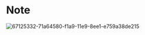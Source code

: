 # Note

![67125332-71a64580-f1a9-11e9-8ee1-e759a38de215](https://github.com/PINTO0309/PINTO_model_zoo/assets/33194443/75f61ef4-5e66-4e3b-b334-b79c300ae914)
